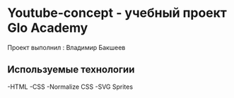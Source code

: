 # Youtube-concept - учебный проект Glo Academy
Проект выполнил : Владимир Бакшеев

## Используемые технологии

-HTML
-CSS
-Normalize CSS
-SVG Sprites
